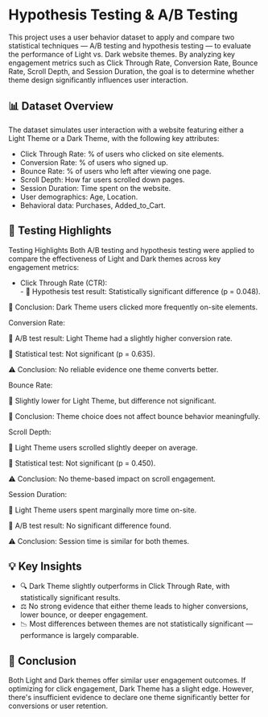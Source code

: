 # Hypothesis Testing & A/B Testing
This project uses a user behavior dataset to apply and compare two statistical techniques — A/B testing and hypothesis testing — to evaluate the performance of Light vs. Dark website themes. By analyzing key engagement metrics such as Click Through Rate, Conversion Rate, Bounce Rate, Scroll Depth, and Session Duration, the goal is to determine whether theme design significantly influences user interaction.
## 📊 Dataset Overview
The dataset simulates user interaction with a website featuring either a Light Theme or a Dark Theme, with the following key attributes:
- Click Through Rate: % of users who clicked on site elements.
- Conversion Rate: % of users who signed up.
- Bounce Rate: % of users who left after viewing one page.
- Scroll Depth: How far users scrolled down pages.
- Session Duration: Time spent on the website.
- User demographics: Age, Location.
- Behavioral data: Purchases, Added_to_Cart.
## 🧪 Testing Highlights
Testing Highlights
Both A/B testing and hypothesis testing were applied to compare the effectiveness of Light and Dark themes across key engagement metrics:
- Click Through Rate (CTR):
<br> - 🔹 Hypothesis test result: Statistically significant difference (p = 0.048).

🔸 Conclusion: Dark Theme users clicked more frequently on-site elements.

Conversion Rate:

🔹 A/B test result: Light Theme had a slightly higher conversion rate.

🔸 Statistical test: Not significant (p = 0.635).

⚠️ Conclusion: No reliable evidence one theme converts better.

Bounce Rate:

🔹 Slightly lower for Light Theme, but difference not significant.

🔸 Conclusion: Theme choice does not affect bounce behavior meaningfully.

Scroll Depth:

🔹 Light Theme users scrolled slightly deeper on average.

🔸 Statistical test: Not significant (p = 0.450).

⚠️ Conclusion: No theme-based impact on scroll engagement.

Session Duration:

🔹 Light Theme users spent marginally more time on-site.

🔸 A/B test result: No significant difference found.

⚠️ Conclusion: Session time is similar for both themes.
## 💡 Key Insights
- 🔍 Dark Theme slightly outperforms in Click Through Rate, with statistically significant results.
- ⚖️ No strong evidence that either theme leads to higher conversions, lower bounce, or deeper engagement.
- 📉 Most differences between themes are not statistically significant — performance is largely comparable.
## 📌 Conclusion
Both Light and Dark themes offer similar user engagement outcomes. If optimizing for click engagement, Dark Theme has a slight edge. However, there's insufficient evidence to declare one theme significantly better for conversions or user retention.
